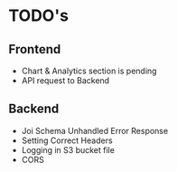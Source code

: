 # TODO's

## Frontend
 - Chart & Analytics section is pending
 - API request to Backend

## Backend
 - Joi Schema Unhandled Error Response
 - Setting Correct Headers
 - Logging in S3 bucket file
 - CORS 

 
